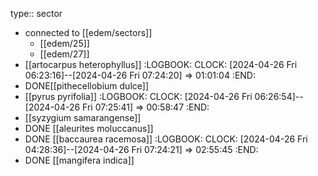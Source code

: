 type:: sector

- connected to [[edem/sectors]]
	- [[edem/25]]
	- [[edem/27]]
- [[artocarpus heterophyllus]]
  :LOGBOOK:
  CLOCK: [2024-04-26 Fri 06:23:16]--[2024-04-26 Fri 07:24:20] =>  01:01:04
  :END:
- DONE[[pithecellobium dulce]]
- [[pyrus pyrifolia]]
  :LOGBOOK:
  CLOCK: [2024-04-26 Fri 06:26:54]--[2024-04-26 Fri 07:25:41] =>  00:58:47
  :END:
- [[syzygium samarangense]]
- DONE [[aleurites moluccanus]]
- DONE [[baccaurea racemosa]]
  :LOGBOOK:
  CLOCK: [2024-04-26 Fri 04:28:36]--[2024-04-26 Fri 07:24:21] =>  02:55:45
  :END:
- DONE [[mangifera indica]]